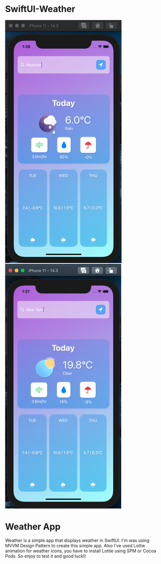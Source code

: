 # SwiftUI-Weather
![](SwiftUI-Weather/Moscow.png)
![](SwiftUI-Weather/NY.png)
# Weather App
Weather is a simple app that displays weather in SwiftUI.
I'm was using MVVM Design Pattern to create this simple app.
Also I've used Lottie animation for weather icons, you have to install Lottie using SPM or Cocoa Pods.
So enjoy to test it and good luck!)
